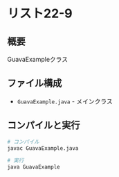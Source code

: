 # リスト22-9

## 概要
GuavaExampleクラス

## ファイル構成
- `GuavaExample.java` - メインクラス

## コンパイルと実行
```bash
# コンパイル
javac GuavaExample.java

# 実行
java GuavaExample
```
